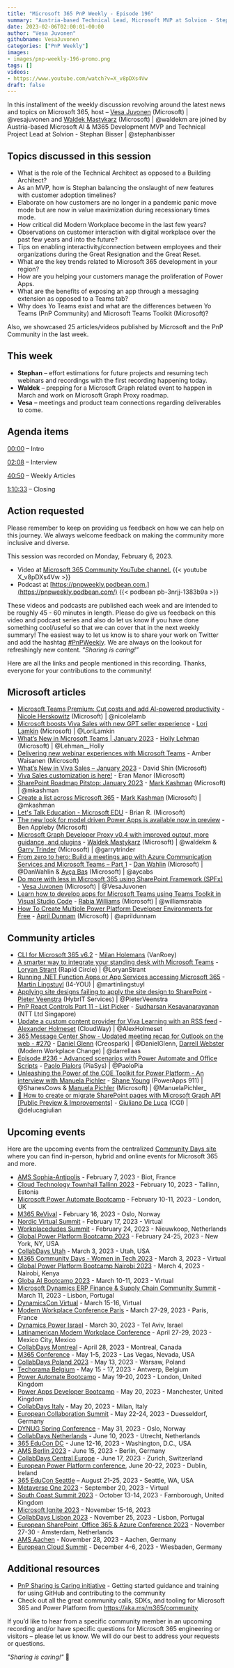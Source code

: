 ```yaml
---
title: "Microsoft 365 PnP Weekly - Episode 196"
summary: "Austria-based Technical Lead, Microsoft MVP at Solvion - Stephan Bisser, joins Microsoft’s Vesa Juvonen and Waldek Mastykarz in a discussion on trends in Microsoft 365 development, Modern Workplace, Yo Teams, managing Power Apps, plus 25 articles."
date: 2023-02-06T02:00:01-00:00
author: "Vesa Juvonen"
githubname: VesaJuvonen
categories: ["PnP Weekly"]
images:
- images/pnp-weekly-196-promo.png
tags: []
videos:
- https://www.youtube.com/watch?v=X_v8pDXs4Vw
draft: false
---
```

 
In this installment of the weekly discussion revolving around the latest news and topics on Microsoft 365, host – [Vesa Juvonen](http://twitter.com/vesajuvonen) (Microsoft) \| @vesajuvonen and [Waldek Mastykarz](http://twitter.com/waldekm) (Microsoft) \| @waldekm are joined by Austria-based Microsoft AI & M365 Development MVP and Technical Project Lead at Solvion - Stephan Bisser | @stephanbisser

## Topics discussed in this session

* What is the role of the Technical Architect as opposed to a Building Architect?
* As an MVP, how is Stephan balancing the onslaught of new features with customer adoption timelines?
* Elaborate on how customers are no longer in a pandemic panic move mode but are now in value maximization during recessionary times mode.
* How critical did Modern Workplace become in the last few years?
* Observations on customer interaction with digital workplace over the past few years and into the future?
* Tips on enabling interactivity/connection between employees and their organizations during the Great Resignation and the Great Reset.
* What are the key trends related to Microsoft 365 development in your region?
* How are you helping your customers manage the proliferation of Power Apps.
* What are the benefits of exposing an app through a messaging extension as opposed to a Teams tab?
* Why does Yo Teams exist and what are the differences between Yo Teams (PnP Community) and Microsoft Teams Toolkit (Microsoft)?

Also, we showcased 25 articles/videos published by Microsoft and the PnP Community in the last week.

## This week

* **Stephan** – effort estimations for future projects and resuming tech webinars and recordings with the first recording happening today.
* **Waldek** – prepping for a Microsoft Graph related event to happen in March and work on Microsoft Graph Proxy roadmap.
* **Vesa** – meetings and product team connections regarding deliverables to come.

## Agenda items

[00:00](https://youtu.be/X_v8pDXs4Vw?t=0) – Intro

[02:08](https://youtu.be/X_v8pDXs4Vw?t=128) – Interview

[40:50](https://youtu.be/X_v8pDXs4Vw?t=2450) – Weekly Articles

[1:10:33](https://youtu.be/X_v8pDXs4Vw?t=4233) – Closing

## Action requested

Please remember to keep on providing us feedback on how we can help on this journey. We always welcome feedback on making the community more inclusive and diverse.

This session was recorded on Monday, February 6, 2023.

*   Video at [Microsoft 365 Community YouTube channel.](https://aka.ms/m365pnp-videos)
    {{< youtube X_v8pDXs4Vw >}}
*   Podcast at [https://pnpweekly.podbean.com.](https://pnpweekly.podbean.com/) 
    {{< podbean pb-3nrjj-1383b9a >}}   

These videos and podcasts are published each week and are intended to be roughly 45 - 60 minutes in length.  Please do give us feedback on this video and podcast series and also do let us know if you have done something cool/useful so that we can cover that in the next weekly summary! The easiest way to let us know is to share your work on Twitter and add the hashtag [#PnPWeekly](https://twitter.com/search?q=%23pnpweekly). We are always on the lookout for refreshingly new content. “_Sharing is caring!”_ 

Here are all the links and people mentioned in this recording. Thanks, everyone for your contributions to the community!

## Microsoft articles

* [Microsoft Teams Premium: Cut costs and add AI-powered productivity](https://www.microsoft.com/microsoft-365/blog/2023/02/01/microsoft-teams-premium-cut-costs-and-add-ai-powered-productivity/) - [Nicole Herskowitz](https://twitter.com/nicolelamb) (Microsoft) | @nicolelamb
* [Microsoft boosts Viva Sales with new GPT seller experience](https://cloudblogs.microsoft.com/dynamics365/bdm/2023/02/02/microsoft-boosts-viva-sales-with-new-gpt-seller-experience/) - [Lori Lamkin](https://twitter.com/LoriLamkin) (Microsoft) | @LoriLamkin
* [What’s New in Microsoft Teams | January 2023](https://techcommunity.microsoft.com/t5/microsoft-teams-blog/what-s-new-in-microsoft-teams-january-2023/ba-p/3728104) - [Holly Lehman](https://twitter.com/Lehman__Holly) (Microsoft) | @Lehman__Holly
* [Delivering new webinar experiences with Microsoft Teams](https://techcommunity.microsoft.com/t5/microsoft-teams-blog/delivering-new-webinar-experiences-with-microsoft-teams/ba-p/3725145) - Amber Waisanen (Microsoft)
* [What’s New in Viva Sales – January 2023](https://techcommunity.microsoft.com/t5/microsoft-viva-blog/what-s-new-in-viva-sales-january-2023/ba-p/3726801) - David Shin (Microsoft)
* [Viva Sales customization is here!](https://techcommunity.microsoft.com/t5/microsoft-viva-blog/viva-sales-customization-is-here/ba-p/3726837) - Eran Manor (Microsoft)
* [SharePoint Roadmap Pitstop: January 2023](https://techcommunity.microsoft.com/t5/microsoft-sharepoint-blog/sharepoint-roadmap-pitstop-january-2023/ba-p/3727711) - [Mark Kashman](https://twitter.com/mkashman) (Microsoft) | @mkashman
* [Create a list across Microsoft 365](https://techcommunity.microsoft.com/t5/microsoft-sharepoint-blog/create-a-list-across-microsoft-365/ba-p/3730138) - [Mark Kashman](https://twitter.com/mkashman) (Microsoft) | @mkashman
* [Let's Talk Education - Microsoft EDU](https://techcommunity.microsoft.com/t5/microsoft-365-blog/let-s-talk-education-microsoft-edu/ba-p/3726164) - Brian R. (Microsoft)
* [The new look for model driven Power Apps is available now in preview](https://powerapps.microsoft.com/blog/the-new-look-for-model-driven-power-apps-is-available-now-in-preview/) - Ben Appleby (Microsoft)
* [Microsoft Graph Developer Proxy v0.4 with improved output, more guidance, and plugins](https://devblogs.microsoft.com/microsoft365dev/microsoft-graph-developer-proxy-v0-4-with-improved-output-more-guidance-and-plugins/) - [Waldek Mastykarz](https://twitter.com/waldekm) (Microsoft) | @waldekm & [Garry Trinder](https://twitter.com/garrytrinder) (Microsoft) | @garrytrinder
* [From zero to hero: Build a meetings app with Azure Communication Services and Microsoft Teams – Part 1](https://devblogs.microsoft.com/microsoft365dev/build-a-meetings-app-with-azure-communication-services-and-microsoft-teams-part-1/) - [Dan Wahlin](https://twitter.com/DanWahlin) (Microsoft) | @DanWahlin & [Ayça Baş](https://twitter.com/aycabs) (Microsoft) | @aycabs
* [Do more with less in Microsoft 365 using SharePoint Framework (SPFx)](https://devblogs.microsoft.com/microsoft365dev/do-more-with-less-in-microsoft-365-by-using-spfx/) - [Vesa Juvonen](ttps://twitter.com/VesaJuvonen) (Microsoft) | @VesaJuvonen
* [Learn how to develop apps for Microsoft Teams using Teams Toolkit in Visual Studio Code](https://devblogs.microsoft.com/microsoft365dev/learn-how-to-develop-apps-for-microsoft-teams-using-teams-toolkit-in-visual-studio-code/) - [Rabia Williams](https://twitter.com/williamsrabia) (Microsoft) | @williamsrabia
* [How To Create Multiple Power Platform Developer Environments for Free](https://www.youtube.com/watch?v=NDeYE-qE9Qs) - [April Dunnam](https://twitter.com/aprildunnam) (Microsoft) | @aprildunnam

## Community articles

* [CLI for Microsoft 365 v6.2](https://pnp.github.io/blog/cli-for-microsoft-365/cli-for-microsoft-365-v6-2/) - [Milan Holemans](https://www.linkedin.com/in/milan-holemans/) (VanRoey)
* [A smarter way to integrate your standing desk with Microsoft Teams](https://www.loryanstrant.com/2023/02/03/a-smarter-way-to-integrate-your-standing-desk-with-microsoft-teams/) - [Loryan Strant](https://twitter.com/LoryanStrant) (Rapid Circle) | @LoryanStrant
* [Running .NET Function Apps or App Services accessing Microsoft 365](https://www.blimped.nl/running-dotnet-function-apps-or-app-services-accessing-microsoft-365/) - [Martin Lingstuyl](https://twitter.com/martinlingstuyl) (I4-YOU) | @martinlingstuyl
* [Applying site designs failing to apply the site design to SharePoint](https://sharepains.com/2023/02/01/site-designs-failing-sharepoint/) - [Pieter Veenstra](https://twitter.com/PieterVeenstra) (HybrIT Services) | @PieterVeenstra
* [PnP React Controls Part 11 - List Picker](https://spknowledge.com/2023/02/01/pnp-react-controls-part-11-listpicker/) - [Sudharsan Kesavanarayanan](https://www.linkedin.com/in/sudharsan-kesavanarayanan-75b2bbb/) (NTT Ltd Singapore)
* [Update a custom content provider for Viva Learning with an RSS feed](https://alexholmeset.blog/2023/01/26/update-a-custom-content-provider-for-viva-learning-with-an-rss-feed/) - [Alexander Holmeset](https://twitter.com/AlexHolmeset) (CloudWay) | @AlexHolmeset
* [365 Message Center Show - Updated meeting recap for Outlook on the web - #270](https://www.messagecentershow.com/e/updated-meeting-recap-for-outlook-on-the-web-270/) - [Daniel Glenn](https://twitter.com/DanielGlenn) (Creospark) | @DanielGlenn, [Darrell Webster](http://twitter.com/darrellaas) (Modern Workplace Change) | @darrellaas
* [Episode #236 - Advanced scenarios with Power Automate and Office Scripts](https://www.youtube.com/watch?v=FJmfJGmma90) - [Paolo Pialors](https://twitter.com/PaoloPia) (PiaSys) | @PaoloPia
* [Unleashing the Power of the COE Toolkit for Power Platform - An interview with Manuela Pichler](https://www.youtube.com/watch?v=DDCFx9uz6dE) - [Shane Young](https://twitter.com/ShanesCows) (PowerApps 911) | @ShanesCows & [Manuela Pichler](https://twitter.com/ManuelaPichler_) (Microsoft) | @ManuelaPichler_
* [📄 How to create or migrate SharePoint pages with Microsoft Graph API [Public Preview & Improvements]](https://www.youtube.com/watch?v=PSDY8C88I0M) - [Giuliano De Luca](https://twitter.com/DeLucaGiulian) (CGI) | @delucagiulian

## Upcoming events

Here are the upcoming events from the centralized [Community Days site](https://communitydays.org/events?when=upcoming) where you can find in-person, hybrid and online events for Microsoft 365 and more.

* [AMS Sophia-Antipolis](https://www.communitydays.org/event/2023-02-07/ams-sophia-antipolis) - February 7, 2023 - Biot, France
* [Cloud Technology Townhall Tallinn 2023](https://www.communitydays.org/event/2023-02-10/cloud-technology-townhall-tallinn-2023) - February 10, 2023 - Tallinn, Estonia
* [Microsoft Power Automate Bootcamp](https://events.powercommunity.com/microsoft-power-automate-bootcamp-2023/) - February 10-11, 2023 - London, UK
* [M365 ReVival](https://www.communitydays.org/event/2023-02-16/m365-revival-2023) - February 16, 2023 - Oslo, Norway
* [Nordic Virtual Summit](https://www.communitydays.org/event/2023-02-17/nordic-virtual-summit-4th-edition) - February 17, 2023 - Virtual
* [Workplacedudes Summit](https://www.communitydays.org/event/2023-02-24/workplacedudes-summit) - February 24, 2023 - Nieuwkoop, Netherlands
* [Global Power Platform Bootcamp 2023](https://www.communitydays.org/event/2023-02-24/global-power-platform-bootcamp-2023-new-york) - February 24-25, 2023 - New York, NY, USA
* [CollabDays Utah](https://www.collabdays.org/2023-utah/) - March 3, 2023 - Utah, USA
* [M365 Community Days - Women in Tech 2023](https://www.communitydays.org/event/2023-03-03/m365-community-days-women-in-tech-2023) - March 3, 2023 - Virtual
* [Global Power Platform Bootcamp Nairobi 2023](https://www.communitydays.org/event/2023-03-04/global-power-platform-bootcamp-nairobi-2023#home) - March 4, 2023 - Nairobi, Kenya
* [Globa AI Bootcamp 2023](https://www.communitydays.org/event/2023-03-10/global-ai-bootcamp-2023) - March 10-11, 2023 - Virtual
* [Microsoft Dynamics ERP Finance & Supply Chain Community Summit](https://www.communitydays.org/event/2023-03-11/dynamics-365-finance-and-supply-chain-summit) - March 11, 2023 - Lisbon, Portugal
* [DynamicsCon Virtual](https://www.communitydays.org/event/2023-03-15/dynamicscon-virtual) - March 15-16, Virtual
* [Modern Workplace Conference Paris](https://modern-workplace.pro/) - March 27-29, 2023 - Paris, France
* [Dynamics Power Israel](https://www.communitydays.org/event/2023-03-30/dynamics-power-israel) - March 30, 2023 - Tel Aviv, Israel
* [Latinamerican Modern Workplace Conference](https://www.communitydays.org/event/2023-04-27/get-cslatam-conference-2023) - April 27-29, 2023 - Mexico City, Mexico
* [CollabDays Montreal](https://www.collabdays.org/2023-montreal/) - April 28, 2023 - Montreal, Canada
* [M365 Conference](https://m365conf.com/#!/) - May 1-5, 2023 - Las Vegas, Nevada, USA
* [CollabDays Poland 2023](https://www.communitydays.org/event/2023-05-13/collabdays-poland-2023) - May 13, 2023 - Warsaw, Poland
* [Techorama Belgium](https://www.techorama.be/) - May 15 - 17, 2023 - Antwerp, Belgium
* [Power Automate Bootcamp](https://www.communitydays.org/event/2023-05-19/power-automate-bootcamp-2023) - May 19-20, 2023 - London, United Kingdom
* [Power Apps Developer Bootcamp](https://www.communitydays.org/event/2023-05-20/power-apps-developer-bootcamp) - May 20, 2023 - Manchester, United Kingdom
* [CollabDays Italy](https://www.collabdays.org/2023-italy/) - May 20, 2023 - Milan, Italy
* [European Collaboration Summit](https://www.collabsummit.eu/) - May 22-24, 2023 - Duesseldorf, Germany
* [DYNUG Spring Conference](https://www.communitydays.org/event/2023-05-31/dynug-spring-conference) - May 31, 2023 - Oslo, Norway
* [CollabDays Netherlands](https://www.communitydays.org/event/2023-06-10/collabdays-netherlands-2023) - June 10, 2023 - Utrecht, Netherlands
* [365 EduCon DC](https://365educon.com/DC/) - June 12-16, 2023 - Washington, D.C., USA
* [AMS Berlin 2023](https://www.communitydays.org/event/2023-06-15/amsberlin-2023) - June 15, 2023 - Berlin, Germany
* [CollabDays Central Europe](https://www.collabdays.org/2023-ce/) - June 17, 2023 - Zurich, Switzerland
* [European Power Platform conference](https://www.sharepointeurope.com/european-power-platform-conference/), June 20-22, 2023 - Dublin, Ireland
* [365 EduCon Seattle](https://365educon.com/Seattle/) – August 21-25, 2023 - Seattle, WA, USA
* [Metaverse One 2023](https://www.communitydays.org/event/2023-09-20/metaverse-one-2023) - September 20, 2023 - Virtual
* [South Coast Summit 2023](https://www.southcoastsummit.com/) - October 13-14, 2023 - Farnborough, United Kingdom
* [Microsoft Ignite 2023](https://ignite.microsoft.com/) - November 15-16, 2023
* [CollabDays Lisbon 2023](https://www.collabdays.org/2023-lisbon/) - November 25, 2023 - Lisbon, Portugal
* [European SharePoint, Office 365 & Azure Conference 2023](https://www.sharepointeurope.com/) - November 27-30 - Amsterdam, Netherlands
* [AMS Aachen](https://www.communitydays.org/event/2023-11-28/ams-aachen) - November 28, 2023 - Aachen, Germany
* [European Cloud Summit](https://www.cloudsummit.eu/) - December 4-6, 2023 - Wiesbaden, Germany

## Additional resources

* [PnP Sharing is Caring initiative](https://aka.ms/sharing-is-caring) - Getting started guidance and training for using GitHub and contributing to the community
* Check out all the great community calls, SDKs, and tooling for Microsoft 365 and Power Platform from <https://aka.ms/m365/community>

If you’d like to hear from a specific community member in an upcoming recording and/or have specific questions for Microsoft 365 engineering or visitors – please let us know. We will do our best to address your requests or questions.

_"Sharing is caring!"_ 🧡

